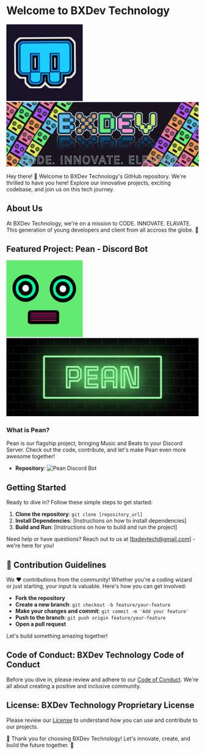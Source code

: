 # Welcome to BXDev Technology

<img src="profile/logo.png" alt="BXDev Technology Logo" width="200"/> <img src="profile/banner.jpg" alt="BXDev Technology Banner" width="620"/>

Hey there! 👋 Welcome to BXDev Technology's GitHub repository. We're thrilled to have you here! Explore our innovative projects, exciting codebase, and join us on this tech journey.

## About Us

At BXDev Technology, we're on a mission to CODE. INNOVATE. ELAVATE. This generation of young developers and client from all accross the globe. 🚀

## Featured Project: Pean - Discord Bot

<img src="profile/pean_logo.png" alt="Pean Logo" width="200"/> <img src="profile/pean_banner.jpg" alt="Pean Banner" width="620"/>

### What is Pean?

Pean is our flagship project, bringing Music and Beats to your Discord Server. Check out the code, contribute, and let's make Pean even more awesome together!

- **Repository**: ![Pean Discord Bot](https://github.com/BXDevTech/Pean)

## Getting Started

Ready to dive in? Follow these simple steps to get started:

1. **Clone the repository**: `git clone [repository_url]`
2. **Install Dependencies**: [Instructions on how to install dependencies]
3. **Build and Run**: [Instructions on how to build and run the project]

Need help or have questions? Reach out to us at [bxdevtech@gmail.com] - we're here for you!

## 🚀 Contribution Guidelines

We ❤️ contributions from the community! Whether you're a coding wizard or just starting, your input is valuable. Here's how you can get involved:

- **Fork the repository**
- **Create a new branch**: `git checkout -b feature/your-feature`
- **Make your changes and commit**: `git commit -m 'Add your feature'`
- **Push to the branch**: `git push origin feature/your-feature`
- **Open a pull request**

Let's build something amazing together!

## Code of Conduct: BXDev Technology Code of Conduct

Before you dive in, please review and adhere to our [Code of Conduct](CODE_OF_CONDUCT.md). We're all about creating a positive and inclusive community.

## License: BXDev Technology Proprietary License

Please review our [License](LICENSE) to understand how you can use and contribute to our projects.

🌟 Thank you for choosing BXDev Technology! Let's innovate, create, and build the future together. 🌟
